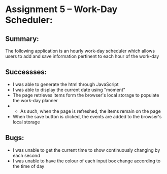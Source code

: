 # Assignment 5 – Work-Day Scheduler:
## Summary:
The following application is an hourly work-day scheduler which allows users to add and save information pertinent to each hour of the work-day

## Successses:
* I was able to generate the html through JavaScript
* I was able to display the current date using "moment"
* The page retrieves items form the browser's local storage to populate the work-day planner
* * As such, when the page is refreshed, the items remain on the page
* When the save button is clicked, the events are added to the browser's local storage

## Bugs:
* I was unable to get the current time to show continuously changing by each second
* I was unable to have the colour of each input box change according to the time of day
